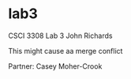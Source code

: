 # lab3
CSCI 3308 Lab 3
John Richards


This might cause aa merge conflict


Partner: Casey Moher-Crook

